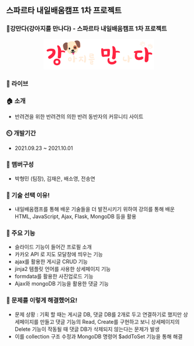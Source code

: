 ## 스파르타 내일배움캠프 1차 프로젝트
### 🐶강만다(강아지를 만나다) - 스파르타 내일배움캠프 1차 프로젝트

<p align='center'>
  <img src="./static/logo2.png" width="300px" />
</p>


### 🔗 라이브

### 🏠 소개
+ 반려견을 위한 반려견의 의한 반려 동반자의 커뮤니티 사이트
### ⏲️ 개발기간
+ 2021.09.23 ~ 2021.10.01
### 🧙 맴버구성
+ 박형민 (팀장), 김재은, 배소영, 전송연
### 📌 기술 선택 이유!
+ 내일배움캠프를 통해 배운 기술들을 더 발전시키기 위하여 강의를 통해 배운 HTML, JavaScript, Ajax, Flask, MongoDB 등을 활용
### 📌 주요 기능
+ 슬라이드 기능이 들어간 프로필 소개
+ 카카오 API 로 지도 모달창에 띄우는 기능
+ ajax를 활용한 게시글 CRUD 기능
+ jinja2 템플릿 언어를 사용한 상세페이지 기능
+ formdata를 활용한 사진업로드 기능
+ Ajax와 mongoDB 기능을 활용한 댓글 기능
### 📌 문제를 이렇게 해결했어요!
+ 문제 상황 : 기획 할 때는 게시글 DB, 댓글 DB를 2개로 두고 연결하기로 했지만 상세페이지를 만들고 댓글 기능의 Read, Create를 구현하고 보니
상세페이지의 Delete 기능이 작동될 때 댓글 DB가 삭제되지 않는다는 문제가 발생
+ 이를 collection 구조 수정과 MongoDB 명령어 $addToSet 기능을 통해 해결

